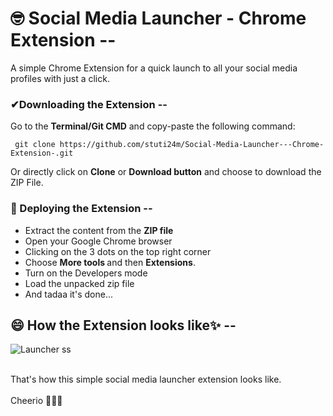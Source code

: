 # 🤓 Social Media Launcher - Chrome Extension --
A simple Chrome Extension for a quick launch to all your social media profiles with just a click.

### ✔Downloading the Extension --
Go to the <b>Terminal/Git CMD</b> and copy-paste the following command:

     git clone https://github.com/stuti24m/Social-Media-Launcher---Chrome-Extension-.git
Or directly click on <b>Clone</b> or <b>Download button</b> and choose to download the ZIP File.

### 🚀 Deploying the Extension --
- Extract the content from the <b>ZIP file</b>
- Open your Google Chrome browser
- Clicking on the 3 dots on the top right corner
- Choose <b> More tools </b> and then <b>Extensions</b>.
- Turn on the Developers mode
- Load the unpacked zip file
- And tadaa it's done...

## 😄 How the Extension looks like✨ --


![Launcher ss](https://user-images.githubusercontent.com/51860224/89790821-21391380-db40-11ea-9f20-67694bcb2dca.png)
   
<br>
That's how this simple social media launcher extension looks like.
<br>
<br>Cheerio 🙋🏻‍♀️
